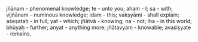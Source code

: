 jñānam - phenomenal knowledge; te - unto you; aham - I; sa - with; vijñānam - numinous knowledge; idam - this; vakṣyāmi - shall explain; aśeṣataḥ - in full; yat - which; jñātvā - knowing; na - not; iha - in this world; bhūyaḥ - further; anyat - anything more; jñātavyam - knowable; avaśiṣyate - remains.